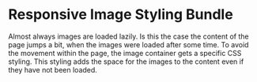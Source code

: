 # Responsive Image Styling Bundle

Almost always images are loaded lazily.
Is this the case the content of the page jumps a bit, when the images were loaded after some time.
To avoid the movement within the page, the image container gets a specific  CSS styling.
This styling adds the space for the images to the content even if they have not been loaded.
